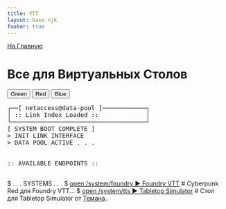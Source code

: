 ```yaml
---
title: VTT
layout: base.njk
footer: true
---
```

<a href="{{ '/' | url }}" class="return-link">На Главную</a>
# Все для Виртуальных Столов

<div class="terminal-block">
    <div class="theme-switcher">
      <button data-set-theme="green">Green</button>
      <button data-set-theme="red">Red</button>
      <button data-set-theme="blue">Blue</button>
    </div>
  <pre class="terminal-ascii">
┌──[ netaccess@data-pool ]────────────┐
│ :: Link Index Loaded ::             │
└─────────────────────────────────────┘
[ SYSTEM BOOT COMPLETE ]
> INIT LINK INTERFACE
> DATA POOL ACTIVE . . .
<br>
:: AVAILABLE ENDPOINTS ::
  </pre>
  <div class="terminal-links">
$ . . . SYSTEMS . . .
$ <a href="https://foundryvtt.com/packages/cyberpunk-red-core" target="_blank" rel="noopener" >open /system/foundry                 ▶ Foundry VTT</a><span class="comment">                                    # Cyberpunk Red для Foundry VTT...</span>
$ <a href="https://steamcommunity.com/sharedfiles/filedetails/?id=2871250532" target="_blank" rel="noopener" >open /system/tts                     ▶ Tabletop Simulator</a><span class="comment">                             # Стол для Tabletop Simulator от <a href="https://t.me/temanmeloman" target="_blank" rel="noopener" class="texts.a">Темана</a>..</span>
  </div>
</div>